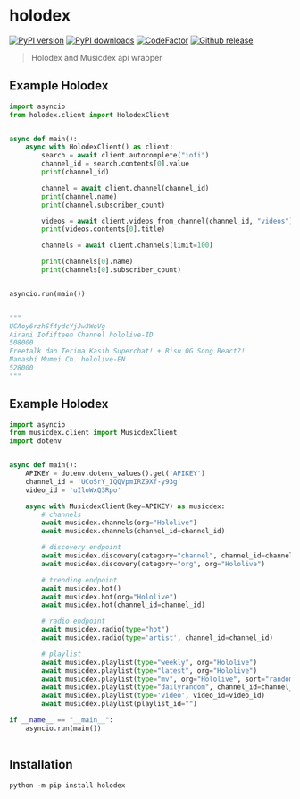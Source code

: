 # holodex

[![PyPI version](https://badge.fury.io/py/holodex.svg)](https://badge.fury.io/py/holodex)
[![PyPI downloads](https://img.shields.io/pypi/dm/holodex.svg)](https://pypi.python.org/pypi/holodex)
[![CodeFactor](https://www.codefactor.io/repository/github/ombe1229/holodex/badge)](https://www.codefactor.io/repository/github/ombe1229/holodex)
[![Github release](https://github.com/ombe1229/holodex/actions/workflows/ci.yml/badge.svg)](https://github.com/ombe1229/holodex/actions/workflows/ci.yml)

> Holodex and Musicdex api wrapper

## Example Holodex

```py
import asyncio
from holodex.client import HolodexClient


async def main():
    async with HolodexClient() as client:
        search = await client.autocomplete("iofi")
        channel_id = search.contents[0].value
        print(channel_id)

        channel = await client.channel(channel_id)
        print(channel.name)
        print(channel.subscriber_count)

        videos = await client.videos_from_channel(channel_id, "videos")
        print(videos.contents[0].title)

        channels = await client.channels(limit=100)

        print(channels[0].name)
        print(channels[0].subscriber_count)


asyncio.run(main())


"""
UCAoy6rzhSf4ydcYjJw3WoVg
Airani Iofifteen Channel hololive-ID
508000
Freetalk dan Terima Kasih Superchat! + Risu OG Song React?!
Nanashi Mumei Ch. hololive-EN
528000
"""

```
## Example Holodex

```py
import asyncio
from musicdex.client import MusicdexClient
import dotenv


async def main():
    APIKEY = dotenv.dotenv_values().get('APIKEY')
    channel_id = 'UCoSrY_IQQVpmIRZ9Xf-y93g'
    video_id = 'uIloWxQ3Rpo'

    async with MusicdexClient(key=APIKEY) as musicdex:
        # channels
        await musicdex.channels(org="Hololive")
        await musicdex.channels(channel_id=channel_id)

        # discovery endpoint
        await musicdex.discovery(category="channel", channel_id=channel_id)
        await musicdex.discovery(category="org", org="Hololive")

        # trending endpoint
        await musicdex.hot()
        await musicdex.hot(org="Hololive")
        await musicdex.hot(channel_id=channel_id)

        # radio endpoint
        await musicdex.radio(type="hot")
        await musicdex.radio(type='artist', channel_id=channel_id)

        # playlist
        await musicdex.playlist(type="weekly", org="Hololive")
        await musicdex.playlist(type="latest", org="Hololive")
        await musicdex.playlist(type="mv", org="Hololive", sort="random")
        await musicdex.playlist(type="dailyrandom", channel_id=channel_id)
        await musicdex.playlist(type='video', video_id=video_id)
        await musicdex.playlist(playlist_id="")

if __name__ == "__main__":
    asyncio.run(main())
    
```

## Installation

```
python -m pip install holodex
```
